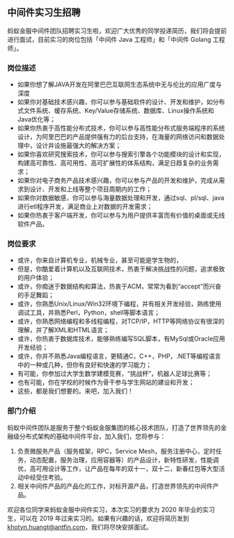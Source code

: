 ## 中间件实习生招聘

蚂蚁金服中间件团队招聘实习生啦，欢迎广大优秀的同学投递简历，我们将会提前进行面试，目前实习的岗位包括「中间件 Java 工程师」和「中间件 Golang 工程师」。

### 岗位描述

- 如果你想了解JAVA开发在阿里巴巴互联网生态系统中无与伦比的应用广度与深度
- 如果你对基础技术感兴趣，你可以参与基础软件的设计、开发和维护，如分布式文件系统、缓存系统、Key/Value存储系统、数据库、Linux操作系统和Java优化等；
- 如果你热衷于高性能分布式技术，你可以参与高性能分布式服务端程序的系统设计，为阿里巴巴的产品提供强有力的后台支持，在海量的网络访问和数据处理中，设计并设施最强大的解决方案；
- 如果你喜欢研究搜索技术，你可以参与搜索引擎各个功能模块的设计和实现，构建高可靠性、高可用性、高可扩展性的体系结构，满足日趋复杂的业务需求；
- 如果你对电子商务产品技术感兴趣，你可以参与产品的开发和维护，完成从需求到设计、开发和上线等整个项目周期内的工作；
- 如果你对数据敏感，你可以参与海量数据处理和开发，通过sql、pl/sql、java进行etl程序开发，满足商业上对数据的开发需求；
- 如果你热衷于客户端开发，你可以参与为用户提供丰富而有价值的桌面或无线软件产品。

### 岗位要求

- 或许，你来自计算机专业，机械专业，甚至可能是学生物的，
- 但是，你酷爱着计算机以及互联网技术，热衷于解决挑战性的问题，追求极致的用户体验；
- 或许，你痴迷于数据结构和算法，热衷于ACM，常常为看到“accept”而兴奋的手足舞蹈；
- 或许，你熟悉Unix/Linux/Win32环境下编程，并有相关开发经验，熟练使用调试工具，并熟悉Perl，Python，shell等脚本语言；
- 或许，你熟悉网络编程和多线程编程，对TCP/IP，HTTP等网络协议有很深的理解，并了解XML和HTML语言；
- 或许，你热衷于数据库技术，能够熟练编写SQL脚本，有MySql或Oracle应用开发经验；
- 或许，你并不熟悉Java编程语言，更精通C，C++，PHP，.NET等编程语言中的一种或几种，但你有良好和快速的学习能力；
- 有可能，你参加过大学生数学建模竞赛，“挑战杯”，机器人足球比赛等；
- 也有可能，你在学校的时候作为骨干参与学生网站的建设和开发；
- 这些，都是我们想要的。来吧，加入我们！

### 部门介绍

蚂蚁中间件团队是服务于整个蚂蚁金服集团的核心技术团队，打造了世界领先的金融级分布式架构的基础中间件平台，加入我们，您将参与：

1. 负责微服务产品（服务框架，RPC，Service Mesh，服务注册中心，定时任务，动态配置，服务治理，应用容器等）的产品设计，新特性研发，性能调优，高可用设计等工作，让产品在每年的双十一，双十二，新春红包等大型活动中经受住考验。
2. 相关中间件产品的产品化的工作，对标开源产品，打造世界领先的中间件产品。

欢迎各位同学来蚂蚁金服中间件实习，本次实习的要求为 2020 年毕业的实习生，可以在 2019 年过来实习的。如果有兴趣的话，欢迎将简历发到 khotyn.huangt@antfin.com，我们将尽快安排面试。
